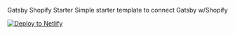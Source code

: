 Gatsby Shopify Starter
Simple starter template to connect Gatsby w/Shopify

[![Deploy to Netlify](https://www.netlify.com/img/deploy/button.svg)](https://app.netlify.com/start/deploy?repository=https://github.com/PHironaka/headless-shopify-gatsby#SHOPIFY_ACCESS_TOKEN=SHOPIFY_ACCESS_TOKEN#GATSBY_SHOPIFY_ACCESS_TOKEN=#SHOPIFY_ACCESS_TOKEN=ACCESS#SHOP_NAME=SHOPNAME#SHOPIFY_DOMAIN=DOMAIN#GATSBY_SHOPIFY_DOMAIN=DOMAIN)
